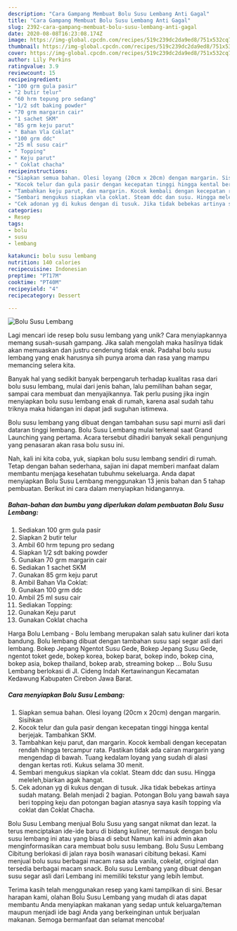 ```yaml
---
description: "Cara Gampang Membuat Bolu Susu Lembang Anti Gagal"
title: "Cara Gampang Membuat Bolu Susu Lembang Anti Gagal"
slug: 2392-cara-gampang-membuat-bolu-susu-lembang-anti-gagal
date: 2020-08-08T16:23:08.174Z
image: https://img-global.cpcdn.com/recipes/519c239dc2da9ed8/751x532cq70/bolu-susu-lembang-foto-resep-utama.jpg
thumbnail: https://img-global.cpcdn.com/recipes/519c239dc2da9ed8/751x532cq70/bolu-susu-lembang-foto-resep-utama.jpg
cover: https://img-global.cpcdn.com/recipes/519c239dc2da9ed8/751x532cq70/bolu-susu-lembang-foto-resep-utama.jpg
author: Lily Perkins
ratingvalue: 3.9
reviewcount: 15
recipeingredient:
- "100 grm gula pasir"
- "2 butir telur"
- "60 hrm tepung pro sedang"
- "1/2 sdt baking powder"
- "70 grm margarin cair"
- "1 sachet SKM"
- "85 grm keju parut"
- " Bahan Vla Coklat"
- "100 grm ddc"
- "25 ml susu cair"
- " Topping"
- " Keju parut"
- " Coklat chacha"
recipeinstructions:
- "Siapkan semua bahan. Olesi loyang (20cm x 20cm) dengan margarin. Sisihkan"
- "Kocok telur dan gula pasir dengan kecepatan tinggi hingga kental berjejak. Tambahkan SKM."
- "Tambahkan keju parut, dan margarin. Kocok kembali dengan kecepatan rendah hingga tercampur rata. Pastikan tidak ada cairan margarin yang mengendap di bawah. Tuang kedalam loyang yang sudah di alasi dengan kertas roti. Kukus selama 30 menit."
- "Sembari mengukus siapkan vla coklat. Steam ddc dan susu. Hingga meleleh,biarkan agak hangat."
- "Cek adonan yg di kukus dengan di tusuk. Jika tidak bebekas artinya sudah matang. Belah menjadi 2 bagian. Potongan Bolu yang bawah saya beri topping keju dan potongan bagian atasnya saya kasih topping vla coklat dan Coklat Chacha."
categories:
- Resep
tags:
- bolu
- susu
- lembang

katakunci: bolu susu lembang 
nutrition: 140 calories
recipecuisine: Indonesian
preptime: "PT17M"
cooktime: "PT40M"
recipeyield: "4"
recipecategory: Dessert

---
```



![Bolu Susu Lembang](https://img-global.cpcdn.com/recipes/519c239dc2da9ed8/751x532cq70/bolu-susu-lembang-foto-resep-utama.jpg)

Lagi mencari ide resep bolu susu lembang yang unik? Cara menyiapkannya memang susah-susah gampang. Jika salah mengolah maka hasilnya tidak akan memuaskan dan justru cenderung tidak enak. Padahal bolu susu lembang yang enak harusnya sih punya aroma dan rasa yang mampu memancing selera kita.

Banyak hal yang sedikit banyak berpengaruh terhadap kualitas rasa dari bolu susu lembang, mulai dari jenis bahan, lalu pemilihan bahan segar, sampai cara membuat dan menyajikannya. Tak perlu pusing jika ingin menyiapkan bolu susu lembang enak di rumah, karena asal sudah tahu triknya maka hidangan ini dapat jadi suguhan istimewa.

Bolu susu lembang yang dibuat dengan tambahan susu sapi murni asli dari dataran tinggi lembang. Bolu Susu Lembang mulai terkenal saat Grand Launching yang pertama. Acara tersebut dihadiri banyak sekali pengunjung yang penasaran akan rasa bolu susu ini.


Nah, kali ini kita coba, yuk, siapkan bolu susu lembang sendiri di rumah. Tetap dengan bahan sederhana, sajian ini dapat memberi manfaat dalam membantu menjaga kesehatan tubuhmu sekeluarga. Anda dapat menyiapkan Bolu Susu Lembang menggunakan 13 jenis bahan dan 5 tahap pembuatan. Berikut ini cara dalam menyiapkan hidangannya.

<!--inarticleads1-->

##### Bahan-bahan dan bumbu yang diperlukan dalam pembuatan Bolu Susu Lembang:

1. Sediakan 100 grm gula pasir
1. Siapkan 2 butir telur
1. Ambil 60 hrm tepung pro sedang
1. Siapkan 1/2 sdt baking powder
1. Gunakan 70 grm margarin cair
1. Sediakan 1 sachet SKM
1. Gunakan 85 grm keju parut
1. Ambil  Bahan Vla Coklat:
1. Gunakan 100 grm ddc
1. Ambil 25 ml susu cair
1. Sediakan  Topping:
1. Gunakan  Keju parut
1. Gunakan  Coklat chacha


Harga Bolu Lembang - Bolu lembang merupakan salah satu kuliner dari kota bandung. Bolu lembang dibuat dengan tambahan susu sapi segar asli dari lembang. Bokep Jepang Ngentot Susu Gede, Bokep Jepang Susu Gede, ngentot toket gede, bokep korea, bokep barat, bokep indo, bokep cina, bokep asia, bokep thailand, bokep arab, streaming bokep … Bolu Susu Lembang berlokasi di Jl. Cideng Indah Kertawinangun Kecamatan Kedawung Kabupaten Cirebon Jawa Barat. 

<!--inarticleads2-->

##### Cara menyiapkan Bolu Susu Lembang:

1. Siapkan semua bahan. Olesi loyang (20cm x 20cm) dengan margarin. Sisihkan
1. Kocok telur dan gula pasir dengan kecepatan tinggi hingga kental berjejak. Tambahkan SKM.
1. Tambahkan keju parut, dan margarin. Kocok kembali dengan kecepatan rendah hingga tercampur rata. Pastikan tidak ada cairan margarin yang mengendap di bawah. Tuang kedalam loyang yang sudah di alasi dengan kertas roti. Kukus selama 30 menit.
1. Sembari mengukus siapkan vla coklat. Steam ddc dan susu. Hingga meleleh,biarkan agak hangat.
1. Cek adonan yg di kukus dengan di tusuk. Jika tidak bebekas artinya sudah matang. Belah menjadi 2 bagian. Potongan Bolu yang bawah saya beri topping keju dan potongan bagian atasnya saya kasih topping vla coklat dan Coklat Chacha.


Bolu Susu Lembang menjual Bolu Susu yang sangat nikmat dan lezat. Ia terus menciptakan ide-ide baru di bidang kuliner, termasuk dengan bolu susu lembang ini atau yang biasa di sebut Namun kali ini admin akan menginformasikan cara membuat bolu susu lembang. Bolu Susu Lembang Cibitung berlokasi di jalan raya bosih wanasari cibitung bekasi. Kami menjual bolu susu berbagai macam rasa ada vanila, cokelat, original dan tersedia berbagai macam snack. Bolu susu Lembang yang dibuat dengan susu segar asli dari Lembang ini memiliki tekstur yang lebih lembut. 

Terima kasih telah menggunakan resep yang kami tampilkan di sini. Besar harapan kami, olahan Bolu Susu Lembang yang mudah di atas dapat membantu Anda menyiapkan makanan yang sedap untuk keluarga/teman maupun menjadi ide bagi Anda yang berkeinginan untuk berjualan makanan. Semoga bermanfaat dan selamat mencoba!
